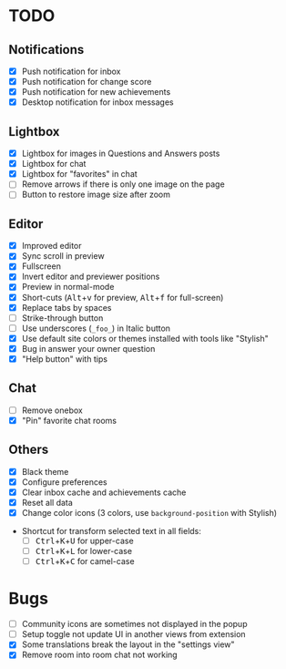 # TODO

## Notifications

- [x] Push notification for inbox
- [x] Push notification for change score
- [x] Push notification for new achievements
- [x] Desktop notification for inbox messages

## Lightbox

- [x] Lightbox for images in Questions and Answers posts
- [x] Lightbox for chat
- [x] Lightbox for "favorites" in chat
- [ ] Remove arrows if there is only one image on the page
- [ ] Button to restore image size after zoom

## Editor

- [x] Improved editor
- [x] Sync scroll in preview
- [x] Fullscreen
- [x] Invert editor and previewer positions
- [x] Preview in normal-mode
- [x] Short-cuts (<kbd>Alt</kbd>+<kbd>v</kbd> for preview, <kbd>Alt</kbd>+<kbd>f</kbd> for full-screen)
- [x] Replace tabs by spaces
- [ ] Strike-through button
- [ ] Use underscores (`_foo_`) in Italic button
- [x] Use default site colors or themes installed with tools like "Stylish"
- [x] Bug in answer your owner question
- [x] "Help button" with tips

## Chat

- [ ] Remove onebox
- [x] "Pin" favorite chat rooms

## Others

- [x] Black theme
- [x] Configure preferences
- [x] Clear inbox cache and achievements cache
- [x] Reset all data
- [x] Change color icons (3 colors, use `background-position` with Stylish)
- Shortcut for transform selected text in all fields:
    - [ ] <kbd>Ctrl</kbd>+<kbd>K</kbd>+<kbd>U</kbd> for upper-case
    - [ ] <kbd>Ctrl</kbd>+<kbd>K</kbd>+<kbd>L</kbd> for lower-case
    - [ ] <kbd>Ctrl</kbd>+<kbd>K</kbd>+<kbd>C</kbd> for camel-case

# Bugs

- [ ] Community icons are sometimes not displayed in the popup
- [ ] Setup toggle not update UI in another views from extension
- [x] Some translations break the layout in the "settings view"
- [x] Remove room into room chat not working
